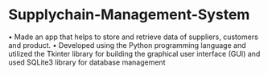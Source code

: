 # Supplychain-Management-System

• Made an app that helps to store and retrieve data of suppliers, customers and product.
• Developed using the Python programming language and utilized the Tkinter library for building the graphical user interface (GUI) and used SQLite3 library for database management
